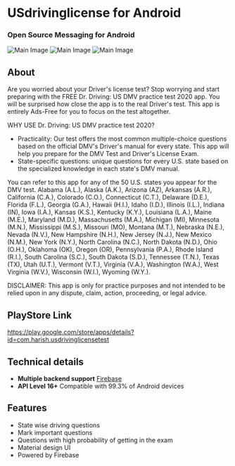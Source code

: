 # USdrivinglicense for Android

### Open Source Messaging for Android

![Main Image](https://github.com/harishtanu007/USdrivinglicense/blob/master/images/Screenshot_1594887349_pixel_quite_black_portrait.png)
![Main Image](https://github.com/harishtanu007/USdrivinglicense/blob/master/images/Screenshot_1594887358_pixel_quite_black_portrait.png)
![Main Image](https://github.com/harishtanu007/USdrivinglicense/blob/master/images/Screenshot_1594887383_pixel_quite_black_portrait.png)

## About
Are you worried about your Driver's license test? Stop worrying and start preparing with the FREE Dr. Driving: US DMV practice test 2020 app. You will be surprised how close the app is to the real Driver's test. This app is entirely Ads-Free for you to focus on the test altogether.

WHY USE Dr. Driving: US DMV practice test 2020?

- Practicality: Our test offers the most common multiple-choice questions based on the official DMV's Driver's manual for every state. This app will help you prepare for the DMV Test and Driver's License Exam.
- State-specific questions: unique questions for every U.S. state based on the specialized knowledge in each state's DMV manual.

You can refer to this app for any of the 50 U.S. states you appear for the DMV test. Alabama (A.L.), Alaska (A.K.), Arizona (AZ), Arkansas (A.R.), California (C.A.), Colorado (C.O.), Connecticut (C.T.), Delaware (D.E.), Florida (F.L.), Georgia (G.A.), Hawaii (H.I.), Idaho (I.D.), Illinois (I.L.), Indiana (IN), Iowa (I.A.), Kansas (K.S.), Kentucky (K.Y.), Louisiana (L.A.), Maine (M.E.), Maryland (M.D.), Massachusetts (M.A.), Michigan (MI), Minnesota (M.N.), Mississippi (M.S.), Missouri (MO), Montana (M.T.), Nebraska (N.E.), Nevada (N.V.), New Hampshire (N.H.), New Jersey (N.J.), New Mexico (N.M.), New York (N.Y.), North Carolina (N.C.), North Dakota (N.D.), Ohio (O.H.), Oklahoma (OK), Oregon (OR), Pennsylvania (P.A.), Rhode Island (R.I.), South Carolina (S.C.), South Dakota (S.D.), Tennessee (T.N.), Texas (TX), Utah (U.T.), Vermont (V.T.), Virginia (V.A.), Washington (W.A.), West Virginia (W.V.), Wisconsin (W.I.), Wyoming (W.Y.).

DISCLAIMER: This app is only for practice purposes and not intended to be relied upon in any dispute, claim, action, proceeding, or legal advice.

## PlayStore Link

https://play.google.com/store/apps/details?id=com.harish.usdrivinglicensetest

## Technical details

- **Multiple backend support** [Firebase](https://firebase.google.com/)
- **API Level 16+** Compatible with 99.3% of Android devices

## Features

- State wise driving questions
- Mark important questions
- Questions with high probability of getting in the exam
- Material design UI
- Powered by Firebase
